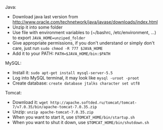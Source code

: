 Java:
 - Download java last version from http://www.oracle.com/technetwork/java/javase/downloads/index.html
 - Unzip it into some folder
 - Use file with environment variables to (~/bashrc, /etc/environment, ...) to export `JAVA_HOME=unziped_folder`
 - Give appropriate permissions, if you don't understand or simply don't care, just run `sudo chmod -R 777 $JAVA_HOME`
 - Add it to your PATH: `PATH=$JAVA_HOME/bin:$PATH`

MySQL:
 - Install it: `sudo apt-get install mysql-server-5.5`
 - Log into MySQL terminal, it may look like `mysql -uroot -proot`
 - Create database: `create database jtalks character set utf8`

Tomcat:
 - Download it: `wget http://apache.softded.ru/tomcat/tomcat-7/v7.0.35/bin/apache-tomcat-7.0.35.zip`
 - Unzip: `unzip apache-tomcat-7.0.35.zip`
 - When you want to start it, use `$TOMCAT_HOME/bin/startup.sh`
 - When you want to shut it down, use `$TOMCAT_HOME/bin/shutdown.sh`

